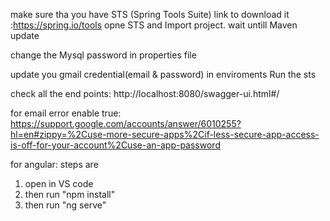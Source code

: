 make sure tha you have STS (Spring Tools Suite)
link to download it :https://spring.io/tools
opne STS and Import project. 
wait untill Maven update

change the Mysql password in properties file

update you gmail credential(email & password) in enviroments
Run the sts

check all the end points: http://localhost:8080/swagger-ui.html#/


for email error enable true:
https://support.google.com/accounts/answer/6010255?hl=en#zippy=%2Cuse-more-secure-apps%2Cif-less-secure-app-access-is-off-for-your-account%2Cuse-an-app-password

for angular: steps are
1. open in VS code
2. then run "npm install"
3. then run "ng serve"
